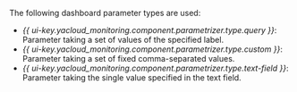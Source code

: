 The following dashboard parameter types are used:

* *{{ ui-key.yacloud_monitoring.component.parametrizer.type.query }}*: Parameter taking a set of values of the specified label.
* *{{ ui-key.yacloud_monitoring.component.parametrizer.type.custom }}*: Parameter taking a set of fixed comma-separated values.
* *{{ ui-key.yacloud_monitoring.component.parametrizer.type.text-field }}*: Parameter taking the single value specified in the text field.
